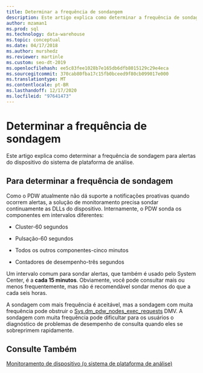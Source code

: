 ```yaml
---
title: Determinar a frequência de sondangem
description: Este artigo explica como determinar a frequência de sondagem para alertas do dispositivo do sistema de plataforma de análise.
author: mzaman1
ms.prod: sql
ms.technology: data-warehouse
ms.topic: conceptual
ms.date: 04/17/2018
ms.author: murshedz
ms.reviewer: martinle
ms.custom: seo-dt-2019
ms.openlocfilehash: ee5c83fee1028b7e165db6dfb8015129c29e4eca
ms.sourcegitcommit: 370cab80fba17c15fb0bceed9f80cb099017e000
ms.translationtype: MT
ms.contentlocale: pt-BR
ms.lasthandoff: 12/17/2020
ms.locfileid: "97641473"
---
```

# <a name="determine-polling-frequency"></a>Determinar a frequência de sondagem
Este artigo explica como determinar a frequência de sondagem para alertas do dispositivo do sistema de plataforma de análise.  
  
## <a name="to-determine-the-polling-frequency"></a>Para determinar a frequência de sondagem  
Como o PDW atualmente não dá suporte a notificações proativas quando ocorrem alertas, a solução de monitoramento precisa sondar continuamente as DLLs do dispositivo.  Internamente, o PDW sonda os componentes em intervalos diferentes:  
  
-   Cluster-60 segundos  
  
-   Pulsação-60 segundos  
  
-   Todos os outros componentes-cinco minutos  
  
-   Contadores de desempenho-três segundos  
  
Um intervalo comum para sondar alertas, que também é usado pelo System Center, é a **cada 15 minutos**.  Obviamente, você pode consultar mais ou menos frequentemente, mas não é recomendável sondar menos do que a cada seis horas.  
  
A sondagem com mais frequência é aceitável, mas a sondagem com muita frequência pode obstruir o [Sys.dm_pdw_nodes_exec_requests](../relational-databases/system-dynamic-management-views/sys-dm-exec-requests-transact-sql.md) DMV.  A sondagem com muita frequência pode dificultar para os usuários o diagnóstico de problemas de desempenho de consulta quando eles se sobreprimem rapidamente.  
  
## <a name="see-also"></a>Consulte Também  
<!-- MISSING LINKS [Common Metadata Query Examples &#40;SQL Server PDW&#41;](../sqlpdw/common-metadata-query-examples-sql-server-pdw.md)  -->  
[Monitoramento de dispositivo &#40;o sistema de plataforma de análise&#41;](appliance-monitoring.md)  

